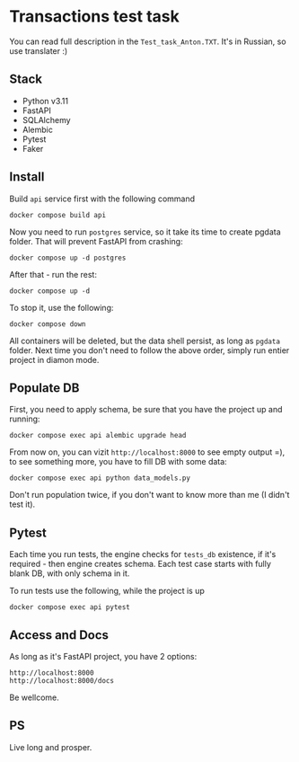 # Transactions test task

You can read full description in the `Test_task_Anton.TXT`. It's in Russian, so use translater :)

## Stack

- Python v3.11
- FastAPI
- SQLAlchemy
- Alembic
- Pytest
- Faker

## Install

Build `api` service first with the following command

    docker compose build api

Now you need to run `postgres` service, so it take its time to create pgdata folder. That will prevent FastAPI from crashing:

    docker compose up -d postgres

After that - run the rest:

    docker compose up -d

To stop it, use the following:

    docker compose down

All containers will be deleted, but the data shell persist, as long as `pgdata` folder. Next time you don't need to follow the above order, simply run entier project in diamon mode.

## Populate DB

First, you need to apply schema, be sure that you have the project up and running:

    docker compose exec api alembic upgrade head

From now on, you can vizit `http://localhost:8000` to see empty output =), to see something more, you have to fill DB with some data:

    docker compose exec api python data_models.py

Don't run population twice, if you don't want to know more than me (I didn't test it).

## Pytest

Each time you run tests, the engine checks for `tests_db` existence, if it's required - then engine creates schema. Each test case starts with fully blank DB, with only schema in it. 

To run tests use the following, while the project is up

    docker compose exec api pytest

## Access and Docs

As long as it's FastAPI project, you have 2 options:

    http://localhost:8000
    http://localhost:8000/docs

Be wellcome.

## PS

Live long and prosper.

